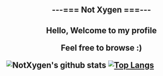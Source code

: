 <h2 align=center>---=== Not Xygen ===---<h2>
<p>
  <p align=center>
    Hello, Welcome to my profile
  <p>
  <p align=center>
    Feel free to browse :) 
  <p>
<p>
  
![NotXygen's github stats](https://github-readme-stats.vercel.app/api?username=not-xygen&show_icons=true&theme=radical)
[![Top Langs](https://github-readme-stats.vercel.app/api/top-langs/?username=not-xygen)](https://github.com/anuraghazra/github-readme-stats)
